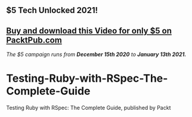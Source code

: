 ## $5 Tech Unlocked 2021!
[Buy and download this Video for only $5 on PacktPub.com](https://www.packtpub.com/product/testing-ruby-with-rspec-the-complete-guide-video/9781839219474)
-----
*The $5 campaign         runs from __December 15th 2020__ to __January 13th 2021.__*

# Testing-Ruby-with-RSpec-The-Complete-Guide
Testing Ruby with RSpec: The Complete Guide, published by Packt
